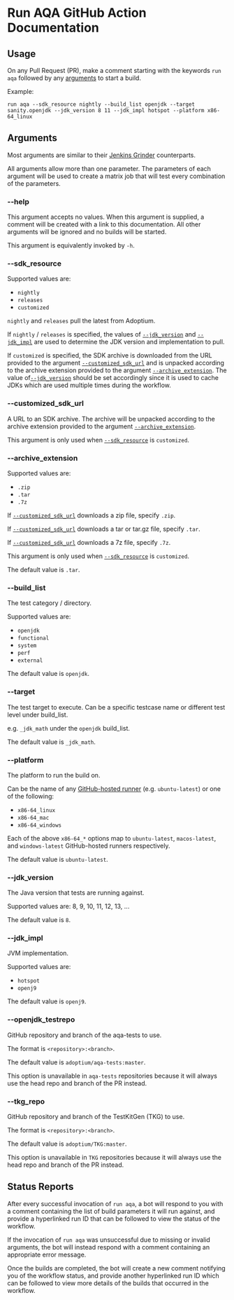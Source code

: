 # Run AQA GitHub Action Documentation

## Usage

On any Pull Request (PR), make a comment starting with the keywords `run aqa` followed by any [arguments](#arguments) to start a build.

Example:
```
run aqa --sdk_resource nightly --build_list openjdk --target sanity.openjdk --jdk_version 8 11 --jdk_impl hotspot --platform x86-64_linux 
```

## Arguments

Most arguments are similar to their [Jenkins Grinder](https://ci.adoptopenjdk.net/job/Grinder) counterparts.

All arguments allow more than one parameter. The parameters of each argument will be used to create a matrix job that will test every combination of the parameters.

### --help

This argument accepts no values. When this argument is supplied, a comment will be created with a link to this documentation. All other arguments will be ignored and no builds will be started.

This argument is equivalently invoked by `-h`.

### --sdk_resource

Supported values are:

- `nightly`
- `releases`
- `customized`

`nightly` and `releases` pull the latest from Adoptium.

If `nightly` / `releases` is specified, the values of [`--jdk_version`](#--jdk_version) and [`--jdk_impl`](#--jdk_impl) are used to determine the JDK version and implementation to pull.

If `customized` is specified, the SDK archive is downloaded from the URL provided to the argument [`--customized_sdk_url`](#--customized_sdk_url) and is unpacked according to the archive extension provided to the argument [`--archive_extension`](#--archive_extension). The value of[`--jdk_version`](#--jdk_version) should be set accordingly since it is used to cache JDKs which are used multiple times during the workflow.

### --customized_sdk_url

A URL to an SDK archive. The archive will be unpacked according to the archive extension provided to the argument [`--archive_extension`](#--archive_extension).

This argument is only used when [`--sdk_resource`](#--sdk_resource) is `customized`.

### --archive_extension

Supported values are:

- `.zip`
- `.tar`
- `.7z`

If [`--customized_sdk_url`](#--customized_sdk_url) downloads a zip file, specify `.zip`.

If [`--customized_sdk_url`](#--customized_sdk_url) downloads a tar or tar.gz file, specify `.tar`.

If [`--customized_sdk_url`](#--customized_sdk_url) downloads a 7z file, specify `.7z`.

This argument is only used when [`--sdk_resource`](#--sdk_resource) is `customized`.

The default value is `.tar`.

### --build_list

The test category / directory.

Supported values are:

- `openjdk`
- `functional`
- `system`
- `perf`
- `external`

The default value is `openjdk`.

### --target

The test target to execute. Can be a specific testcase name or different test level under build_list.

e.g. `_jdk_math` under the `openjdk` build_list.

The default value is `_jdk_math`.

### --platform

The platform to run the build on.

Can be the name of any [GitHub-hosted runner](https://docs.github.com/en/actions/using-github-hosted-runners/about-github-hosted-runners#supported-runners-and-hardware-resources) (e.g. `ubuntu-latest`) or one of the following:

- `x86-64_linux`
- `x86-64_mac`
- `x86-64_windows`

Each of the above `x86-64_*` options map to `ubuntu-latest`, `macos-latest`, and `windows-latest` GitHub-hosted runners respectively.

The default value is `ubuntu-latest`.

### --jdk_version

The Java version that tests are running against.

Supported values are: 8, 9, 10, 11, 12, 13, ...

The default value is `8`.

### --jdk_impl

JVM implementation.

Supported values are:

- `hotspot`
- `openj9`

The default value is `openj9`.

### --openjdk_testrepo

GitHub repository and branch of the aqa-tests to use.

The format is `<repository>:<branch>`.

The default value is `adoptium/aqa-tests:master`.

This option is unavailable in `aqa-tests` repositories because it will always use the head repo and branch of the PR instead.

### --tkg_repo

GitHub repository and branch of the TestKitGen (TKG) to use.

The format is `<repository>:<branch>`.

The default value is `adoptium/TKG:master`.

This option is unavailable in `TKG` repositories because it will always use the head repo and branch of the PR instead.

## Status Reports

After every successful invocation of `run aqa`, a bot will respond to you with a comment containing the list of build parameters it will run against, and provide a hyperlinked run ID that can be followed to view the status of the workflow.

If the invocation of `run aqa` was unsuccessful due to missing or invalid arguments, the bot will instead respond with a comment containing an appropriate error message.

Once the builds are completed, the bot will create a new comment notifying you of the workflow status, and provide another hyperlinked run ID which can be followed to view more details of the builds that occurred in the workflow.
